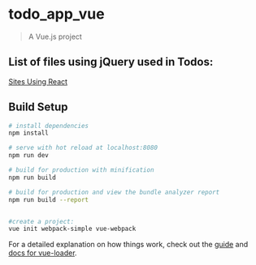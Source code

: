 # todo_app_vue

> A Vue.js project

## List of files using jQuery used in Todos:
[Sites Using React](https://github.com/facebook/react/wiki/Sites-Using-React)


## Build Setup

``` bash
# install dependencies
npm install

# serve with hot reload at localhost:8080
npm run dev

# build for production with minification
npm run build

# build for production and view the bundle analyzer report
npm run build --report


#create a project: 
vue init webpack-simple vue-webpack

```

For a detailed explanation on how things work, check out the [guide](http://vuejs-templates.github.io/webpack/) and [docs for vue-loader](http://vuejs.github.io/vue-loader).


